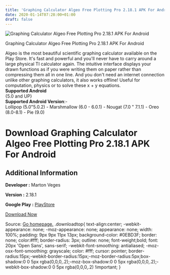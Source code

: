 ```yaml
---
title: 'Graphing Calculator Algeo Free Plotting Pro 2.18.1 APK For Android'
date: 2020-01-14T07:28:00+01:00
draft: false
---
```


![Graphing Calculator Algeo Free Plotting Pro 2.18.1 APK For Android](https://i1.wp.com/apkhome.net/wp-content/uploads/2020/01/Graphing-Calculator-Algeo-Free-Plotting-Pro-2.18.1.png "Graphing Calculator Algeo Free Plotting Pro 2.18.1 APK For Android")

  

Graphing Calculator Algeo Free Plotting Pro 2.18.1 APK For Android

Algeo is the most beautiful scientific graphing calculator available on the Play Store. It's fast and powerful and you'll never have to carry around a large physical TI calculator again. The intuitive interface displays your drawn functions as if you were writing them on paper rather than compressing them all in one line. And you don't need an internet connection unlike other graphing calculators, it also works offline! Useful for computation, physics or to solve these x + y equations.  
**Supported Android**  
{5.0 and UP}  
**Supported Android Version**:-  
Lollipop (5.0"5.0.2) - Marshmallow (6.0 - 6.0.1) - Nougat (7.0 " 7.1.1) - Oreo (8.0-8.1) - Pie (9.0)

Download Graphing Calculator Algeo Free Plotting Pro 2.18.1 APK For Android
===========================================================================

Additional Information
----------------------

**Developer :** Marton Veges

**Version :** 2.18.1

**Google Play :** [PlayStore](https://play.google.com/store/apps/details?id=com.algeo.algeo)

  

[Download Now](https://store4app.co/post/graphing-calculator-algeo-free-plotting-pro-2-18-1-apk-for-android_1578911901)

  
Source: [Go homepage.](https://store4app.co/post/graphing-calculator-algeo-free-plotting-pro-2-18-1-apk-for-android_1578911901) .downloadtop{ text-align:center; -webkit-appearance: none; -moz-appearance: none; appearance: none; width: 100%; padding: 9px 9px 11px 13px; background-color: #0EBD3F; border: none; color:#fff; border-radius: 3px; outline: none; font-weight;bold; font: 20px 'Open Sans', sans-serif; -webkit-font-smoothing: antialiased; -moz-osx-font-smoothing: grayscale; color: #fff; cursor: pointer; border-radius:15px;-webkit-border-radius:15px;-moz-border-radius:5px;box-shadow:0 0 5px rgba(0,0,0,.2);-moz-box-shadow:0 0 5px rgba(0,0,0,.2);-webkit-box-shadow:0 0 5px rgba(0,0,0,.2) !important; }